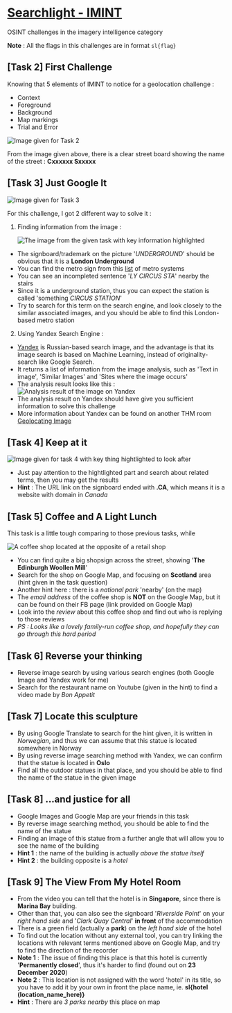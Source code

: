 # [Searchlight - IMINT](https://tryhackme.com/room/searchlightosint)

OSINT challenges in the imagery intelligence category

__Note__ : All the flags in this challenges are in format `sl{flag}`

## [Task 2] First Challenge

Knowing that 5 elements of IMINT to notice for a geolocation challenge :

- Context
- Foreground
- Background
- Map markings
- Trial and Error

![Image given for Task 2](./src/task2.jpg)

From the image given above, there is a clear street board showing the name of the street : __Cxxxxxx Sxxxxx__

## [Task 3] Just Google It

![Image given for Task 3](./src/task3.jpg)

For this challenge, I got 2 different way to solve it :

1. Finding information from the image :

    ![The image from the given task with key information highlighted](./img/task3-image-analysis.png)

- The signboard/trademark on the picture '_UNDERGROUND_' should be obvious that it is a __London Underground__
- You can find the metro sign from this [list](https://en.wikipedia.org/wiki/List_of_metro_systems) of metro systems
- You can see an incompleted sentence '_LY CIRCUS STA_' nearby the stairs
- Since it is a underground station, thus you can expect the station is called 'something _CIRCUS STATION_'
- Try to search for this term on the search engine, and look closely to the similar associated images, and you should be able to find this London-based metro station

2. Using Yandex Search Engine :

- [Yandex](https://yandex.com) is Russian-based search image, and the advantage is that its image search is based on Machine Learning, instead of originality-search like Google Search.
- It returns a list of information from the image analysis, such as 'Text in image', 'Similar Images' and 'Sites where the image occurs'
- The analysis result looks like this :
  ![Analysis result of the image on Yandex](./img/task3-yandex-search.png)
- The analysis result on Yandex should have give you sufficient information to solve this challenge
- More information about Yandex can be found on another THM room [Geolocating Image](https://tryhackme.com/room/geolocatingimages)

## [Task 4] Keep at it

![Image given for task 4 with key thing hightlighted to look after](./img/task4-image-analysis.png)

- Just pay attention to the hightlighted part and search about related terms, then you may get the results
- __Hint__ : The URL link on the signboard ended with __.CA__, which means it is a website with domain in _Canada_

## [Task 5] Coffee and A Light Lunch

This task is a little tough comparing to those previous tasks, while

![A coffee shop located at the opposite of a retail shop](./src/task5.jpg)

- You can find quite a big shopsign across the street, showing '__The Edinburgh Woollen Mill__'
- Search for the shop on Google Map, and focusing on __Scotland__ area (hint given in the task question)
- Another hint here : there is a _national park_ 'nearby' (on the map)
- The _email address_ of the coffee shop is __NOT__ on the Google Map, but it can be found on their FB page (link provided on Google Map)
- Look into the _review_ about this coffee shop and find out who is replying to those reviews
- _PS : Looks like a lovely family-run coffee shop, and hopefully they can go through this hard period_

## [Task 6] Reverse your thinking

- Reverse image search by using various search engines (both Google Image and Yandex work for me)
- Search for the restaurant name on Youtube (given in the hint) to find a video made by _Bon Appetit_

## [Task 7] Locate this sculpture

- By using Google Translate to search for the hint given, it is written in _Norwegian_, and thus we can assume that this statue is located somewhere in Norway
- By using reverse image searching method with Yandex, we can confirm that the statue is located in __Oslo__
- Find all the outdoor statues in that place, and you should be able to find the name of the statue in the given image

## [Task 8] ...and justice for all

- Google Images and Google Map are your friends in this task
- By reverse image searching method, you should be able to find the name of the statue
- Finding an image of this statue from a further angle that will allow you to see the name of the building
- __Hint 1__ : the name of the building is actually _above the statue itself_
- __Hint 2__ : the building opposite is a _hotel_

## [Task 9] The View From My Hotel Room

- From the video you can tell that the hotel is in __Singapore__, since there is __Marina Bay__ building.
- Other than that, you can also see the signboard '_Riverside Point_' on your _right hand side_ and '_Clark Quay Central_' __in front__ of the accommodation
- There is a green field (actually a __park__) on the _left hand side_ of the hotel
- To find out the location without any external tool, you can try linking the locations with relevant terms mentioned above on Google Map, and try to find the direction of the recorder
- __Note 1__ : The issue of finding this place is that this hotel is currently '__Permanently closed__', thus it's harder to find (found out on __23 December 2020__)
- __Note 2__ : This location is not assigned with the word 'hotel' in its title, so you have to add it by your own in front the place name, ie. __sl{hotel (location_name_here)}__
- __Hint__ : There are _3 parks nearby_ this place on map
